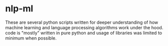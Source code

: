 # nlp-ml
These are several python scripts written for deeper understanding of how machine learning and language processing algorithms work under the hood.
code is "mostly" written in pure python and usage of libraries was limited to minimum when possible.
